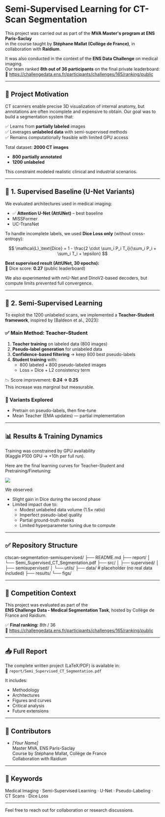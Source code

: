 # Semi-Supervised Learning for CT-Scan Segmentation

This project was carried out as part of the **MVA Master's program at ENS Paris-Saclay**  
in the course taught by **Stéphane Mallat (Collège de France)**, in collaboration with **Raidium**.

It was also conducted in the context of the **ENS Data Challenge** on medical imaging.  
Our team ranked **8th out of 36 participants** on the final private leaderboard:  
🔗 https://challengedata.ens.fr/participants/challenges/165/ranking/public

---

## 🧠 Project Motivation

CT scanners enable precise 3D visualization of internal anatomy, but annotations are often
incomplete and expensive to obtain. Our goal was to build a segmentation system that:

✅ Learns from **partially labeled** images  
✅ Leverages **unlabeled data** with semi-supervised methods  
✅ Remains computationally feasible with limited GPU access

Total dataset: **2000 CT images**  
- **800 partially annotated**
- **1200 unlabeled**

This constraint modeled realistic clinical and industrial scenarios.

---

## 🔹 1. Supervised Baseline (U-Net Variants)

We evaluated architectures used in medical imaging:

- ✅ **Attention U-Net (AttUNet)** – best baseline
- MISSFormer
- UC-TransNet

To handle incomplete labels, we used **Dice Loss only** (without cross-entropy):

$$
\mathcal{L}_\text{Dice} = 1 - \frac{2 \cdot \sum_i P_i T_i}{\sum_i P_i + \sum_i T_i + \epsilon}
$$

**Best supervised result (AttUNet, 30 epochs):**  
🎯 Dice score: **0.27** (public leaderboard)

We also experimented with nnU-Net and DinoV2-based decoders, but compute limits prevented full convergence.

---

## 🔹 2. Semi-Supervised Learning

To exploit the 1200 unlabeled scans, we implemented a **Teacher-Student framework**, inspired by \[Baldeon et al., 2023\]:

### ✅ Main Method: Teacher–Student

1. **Teacher training** on labeled data (800 images)  
2. **Pseudo-label generation** for unlabeled data  
3. **Confidence-based filtering** → keep 800 best pseudo-labels  
4. **Student training** with:
   - 800 labeled + 800 pseudo-labeled images
   - Loss = Dice + L2 consistency term

📉 Score improvement: **0.24 → 0.25**  
This increase was marginal but measurable.

### 🔄 Variants Explored

- Pretrain on pseudo-labels, then fine-tune
- Mean Teacher (EMA updates) — partial implementation

---

## 📊 Results & Training Dynamics

Training was constrained by GPU availability  
(Kaggle P100 GPU → +10h per full run).

Here are the final learning curves for Teacher–Student and Pretraining/Finetuning:

![](figs/SSL_TrainingCurves.png)

We observed:
- Slight gain in Dice during the second phase
- Limited impact due to:
  - Modest unlabeled data volume (1.5× ratio)
  - Imperfect pseudo-label quality
  - Partial ground-truth masks
  - Limited hyperparameter tuning due to compute

---

## ✅ Repository Structure

ctscan-segmentation-semisupervised/
├── README.md
├── report/
│ └── Semi_Supervised_CT_Segmentation.pdf
├── src/
│ ├── supervised/
│ ├── semisupervised/
│ └── utils/
├── data/ # placeholder (no real data included)
├── results/
└── figs/


---

## 🏅 Competition Context

This project was evaluated as part of the  
**ENS Challenge Data - Medical Segmentation Task**, hosted by Collège de France and Raidium.

✅ **Final ranking:** 8th / 36  
🔗 https://challengedata.ens.fr/participants/challenges/165/ranking/public

---

## 📥 Full Report

The complete written project (LaTeX/PDF) is available in:  
📄 `report/Semi_Supervised_CT_Segmentation.pdf`

It includes:
- Methodology
- Architectures
- Figures and curves
- Critical analysis
- Future extensions

---

## 👥 Contributors

- *[Your Name]*  
  Master MVA, ENS Paris-Saclay  
  Course by Stéphane Mallat, Collège de France  
  Collaboration with Raidium

---

## 🎯 Keywords

Medical Imaging · Semi-Supervised Learning · U-Net · Pseudo-Labeling · CT Scans · Dice Loss

---

Feel free to reach out for collaboration or research discussions.
